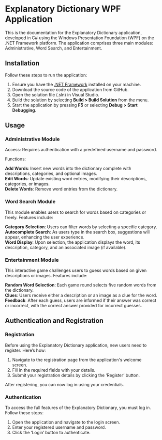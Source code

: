 # Explanatory Dictionary WPF Application

This is the documentation for the Explanatory Dictionary application, developed in C# using the Windows Presentation Foundation (WPF) on the .NET Framework platform. The application comprises three main modules: Administrative, Word Search, and Entertainment.

## Installation

Follow these steps to run the application:

1. Ensure you have the [.NET Framework](https://dotnet.microsoft.com/en-us/download/dotnet-framework) installed on your machine.
2. Download the source code of the application from GitHub.
3. Open the solution file (.sln) in Visual Studio.
4. Build the solution by selecting **Build > Build Solution** from the menu.
5. Start the application by pressing **F5** or selecting **Debug > Start Debugging**.

## Usage

### Administrative Module

Access: Requires authentication with a predefined username and password.

Functions:

**Add Words**: Insert new words into the dictionary complete with descriptions, categories, and optional images.  
**Edit Words**: Update existing word entries, modifying their descriptions, categories, or images.  
**Delete Words**: Remove word entries from the dictionary.

### Word Search Module

This module enables users to search for words based on categories or freely. Features include:

**Category Selection**: Users can filter words by selecting a specific category.  
**Autocomplete Search**: As users type in the search box, suggestions will appear, enhancing the user experience.  
**Word Display**: Upon selection, the application displays the word, its description, category, and an associated image (if available).

### Entertainment Module

This interactive game challenges users to guess words based on given descriptions or images. Features include:

**Random Word Selection**: Each game round selects five random words from the dictionary.  
**Clues**: Users receive either a description or an image as a clue for the word.  
**Feedback**: After each guess, users are informed if their answer was correct or incorrect, with the correct answer provided for incorrect guesses.

## Authentication and Registration

### Registration

Before using the Explanatory Dictionary application, new users need to register. Here’s how:

1. Navigate to the registration page from the application's welcome screen.  
2. Fill in the required fields with your details.  
3. Submit your registration details by clicking the ‘Register’ button.

After registering, you can now log in using your credentials.

### Authentication

To access the full features of the Explanatory Dictionary, you must log in. Follow these steps:

1. Open the application and navigate to the login screen.  
2. Enter your registered username and password.  
3. Click the ‘Login’ button to authenticate.
